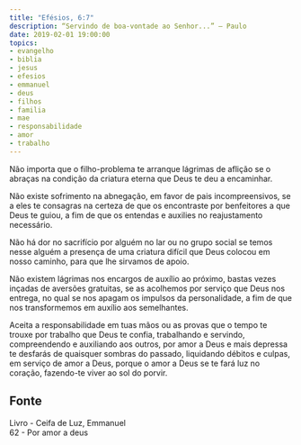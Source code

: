 ```yaml
---
title: "Efésios, 6:7"
description: “Servindo de boa-vontade ao Senhor...” – Paulo
date: 2019-02-01 19:00:00
topics: 
- evangelho
- biblia
- jesus
- efesios
- emmanuel
- deus
- filhos
- familia
- mae
- responsabilidade
- amor
- trabalho
---
```


Não importa que o filho-problema te arranque lágrimas de aflição se o abraças na
condição da criatura eterna que Deus te deu a encaminhar.

Não existe sofrimento na abnegação, em favor de pais incompreensivos, se a eles
te consagras na certeza de que os encontraste por benfeitores a que Deus te
guiou, a fim de que os entendas e auxilies no reajustamento necessário.

Não há dor no sacrifício por alguém no lar ou no grupo social se temos nesse
alguém a presença de uma criatura difícil que Deus colocou em nosso caminho,
para que lhe sirvamos de apoio.

Não existem lágrimas nos encargos de auxílio ao próximo, bastas vezes inçadas de
aversões gratuitas, se as acolhemos por serviço que Deus nos entrega, no qual se
nos apagam os impulsos da personalidade, a fim de que nos transformemos em
auxílio aos semelhantes.

Aceita a responsabilidade em tuas mãos ou as provas que o tempo te trouxe por
trabalho que Deus te confia, trabalhando e servindo, compreendendo e auxiliando
aos outros, por amor a Deus e mais depressa te desfarás de quaisquer sombras do
passado, liquidando débitos e culpas, em serviço de amor a Deus, porque o amor a
Deus se te fará luz no coração, fazendo-te viver ao sol do porvir.


## Fonte
Livro - Ceifa de Luz, Emmanuel  
62 - Por amor a deus
